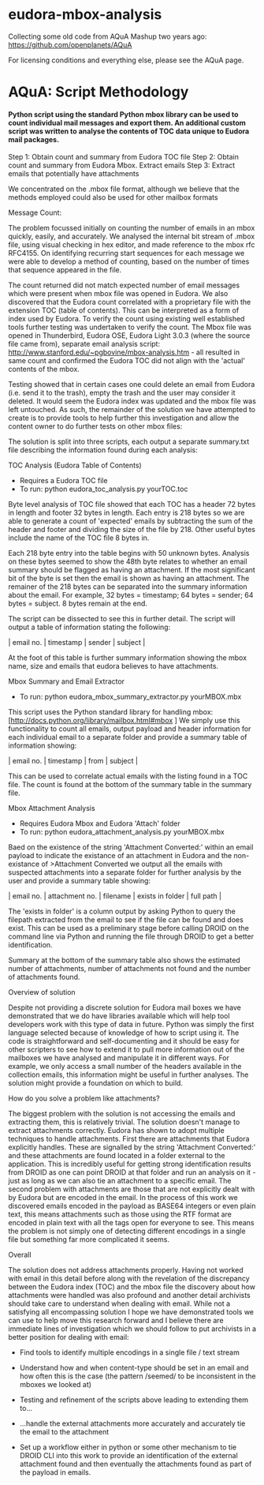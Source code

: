 eudora-mbox-analysis
====================

Collecting some old code from AQuA Mashup two years ago: https://github.com/openplanets/AQuA

For licensing conditions and everything else, please see the AQuA page. 

# AQuA: Script Methodology

#### Python script using the standard Python mbox library can be used to count individual mail messages and export them. An additional custom script was written to analyse the contents of TOC data unique to Eudora mail packages.

Step 1: Obtain count and summary from Eudora TOC file 
Step 2: Obtain count and summary from Eudora Mbox. Extract emails 
Step 3: Extract emails that potentially have attachments 

We concentrated on the .mbox file format, although we believe that the methods employed could also be used for other mailbox formats 

Message Count: 

The problem focussed initially on counting the number of emails in an mbox quickly, easily, and accurately. We analysed the internal bit stream of .mbox file, using visual checking in hex editor, and made reference to the mbox rfc RFC4155. On identifying recurring start sequences for each message we were able to develop a method of counting, based on the number of times that sequence appeared in the file. 

The count returned did not match expected number of email messages which were present when mbox file was opened in Eudora. We also discovered that the Eudora count correlated with a proprietary file with the extension TOC (table of contents). This can be interpreted as a form of index used by Eudora. To verify the count using existing well established tools further testing was undertaken to verify the count. The Mbox file was opened in Thunderbird, Eudora OSE, Eudora Light 3.0.3 (where the source file came from), separate email analysis script: http://www.stanford.edu/~pgbovine/mbox-analysis.htm - all resulted in same count and confirmed the Eudora TOC did not align with the 'actual' contents of the mbox. 

Testing showed that in certain cases one could delete an email from Eudora (i.e. send it to the trash), empty the trash and the user may consider it deleted. It would seem the Eudora index was updated and the mbox file was left untouched. As such, the remainder of the solution we have attempted to create is to provide tools to help further this investigation and allow the content owner to do further tests on other mbox files: 

The solution is split into three scripts, each output a separate summary.txt file describing the information found during each analysis: 

TOC Analysis (Eudora Table of Contents) 
- Requires a Eudora TOC file 
- To run: python eudora_toc_analysis.py yourTOC.toc 

Byte level analysis of TOC file showed that each TOC has a header 72 bytes in length and footer 32 bytes in length. Each entry is 218 bytes so we are able to generate a count of 'expected' emails by subtracting the sum of the header and footer and dividing the size of the file by 218. 
Other useful bytes include the name of the TOC file 8 bytes in. 

Each 218 byte entry into the table begins with 50 unknown bytes. Analysis on these bytes seemed to show the 48th byte relates to whether an email summary should be flagged as having an attachment. If the most significant bit of the byte is set then the email is shown as having an attachment. The remainer of the 218 bytes can be separated into the summary information about the email. For example, 32 bytes = timestamp; 64 bytes = sender; 64 bytes = subject. 8 bytes remain at the end. 

The script can be dissected to see this in further detail. The script will output a table of information stating the following: 

| email no. | timestamp | sender | subject | 

At the foot of this table is further summary information showing the mbox name, size and emails that eudora believes to have attachments. 

Mbox Summary and Email Extractor 
- To run: python eudora_mbox_summary_extractor.py yourMBOX.mbx 

This script uses the Python standard library for handling mbox: [http://docs.python.org/library/mailbox.html#mbox 
] 
We simply use this functionality to count all emails, output payload and header information for each individual email to a separate folder and provide a summary table of information showing: 

| email no. | timestamp | from | subject | 

This can be used to correlate actual emails with the listing found in a TOC file. The count is found at the bottom of the summary table in the summary file. 

Mbox Attachment Analysis 
- Requires Eudora Mbox and Eudora 'Attach' folder 
- To run: python eudora_attachment_analysis.py yourMBOX.mbx 

Baed on the existence of the string 'Attachment Converted:' within an email payload to indicate the existance of an attachment in Eudora and the non-existance of >Attachment Converted we output all the emails with suspected attachments into a separate folder for further analysis by the user and provide a summary table showing: 

| email no. | attachment no. | filename | exists in folder | full path | 

The 'exists in folder' is a column output by asking Python to query the filepath extracted from the email to see if the file can be found and does exist. This can be used as a preliminary stage before calling DROID on the command line via Python and running the file through DROID to get a better identification. 

Summary at the bottom of the summary table also shows the estimated number of attachments, number of attachments not found and the number of attachments found. 

Overview of solution 

Despite not providing a discrete solution for Eudora mail boxes we have demonstrated that we do have libraries available which will help tool developers work with this type of data in future. Python was simply the first language selected because of knowledge of how to script using it. The code is straightforward and self-documenting and it should be easy for other scripters to see how to extend it to pull more information out of the mailboxes we have analysed and manipulate it in different ways. For example, we only access a small number of the headers available in the collection emails, this information might be useful in further analyses. The solution might provide a foundation on which to build. 

How do you solve a problem like attachments? 

The biggest problem with the solution is not accessing the emails and extracting them, this is relatively trivial. The solution doesn't manage to extract attachments correctly. Eudora has shown to adopt multiple techniques to handle attachments. First there are attachments that Eudora explicitly handles. These are signalled by the string 'Attachment Converted:' and these attachments are found located in a folder external to the application. This is incredibly useful for getting strong identification results from DROID as one can point DROID at that folder and run an analysis on it - just as long as we can also tie an attachment to a specific email. 
The second problem with attachments are those that are not explicitly dealt with by Eudora but are encoded in the email. In the process of this work we discovered emails encoded in the payload as BASE64 integers or even plain text, this means attachments such as those using the RTF format are encoded in plain text with all the tags open for everyone to see. This means the problem is not simply one of detecting different encodings in a single file but something far more complicated it seems. 

Overall 

The solution does not address attachments properly. Having not worked with email in this detail before along with the revelation of the discrepancy between the Eudora index (TOC) and the mbox file the discovery about how attachments were handled was also profound and another detail archivists should take care to understand when dealing with email. While not a satisfying all encompassing solution I hope we have demonstrated tools we can use to help move this research forward and I believe there are immediate lines of investigation which we should follow to put archivists in a better position for dealing with email: 

- Find tools to identify multiple encodings in a single file / text stream 

- Understand how and when content-type should be set in an email and how often this is the case (the pattern /seemed/ to be inconsistent in the mboxes we looked at) 

- Testing and refinement of the scripts above leading to extending them to... 

- ...handle the external attachments more accurately and accurately tie the email to the attachment 

- Set up a workflow either in python or some other mechanism to tie DROID CLI into this work to provide an identification of the external attachment found and then eventually the   attachments found as part of the payload in emails. 
